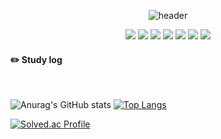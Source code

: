 <div align="center">
 
![header](https://capsule-render.vercel.app/api?type=cylinder&color=F6CED8&height=150&section=header&text=thdalswl1013&fontColor=ffffff&fontSize=70&animation=fadeIn&fontAlignY=55)

 <img src="https://img.shields.io/badge/Python-E3CEF6?style=flat&logo=Python&logoColor=white"/> <img src="https://img.shields.io/badge/Java-CECEF6?style=flat&logo=Python&logoColor=white"/> <img src="https://img.shields.io/badge/C-CEE3F6?style=flat&logo=Python&logoColor=white"/> <img src="https://img.shields.io/badge/HTML-F6CEEC?style=flat&logo=Python&logoColor=white"/> <img src="https://img.shields.io/badge/CSS-CEF6D8?style=flat&logo=Python&logoColor=white"/> <img src="https://img.shields.io/badge/JavaScript-F3E2A9?style=flat&logo=Python&logoColor=white"/> <img src="https://img.shields.io/badge/Kotlin-F6CECE?style=flat&logo=Python&logoColor=white"/>
</div>


#### :pencil2: Study log


  <br/>
  
![Anurag's GitHub stats](https://github-readme-stats.vercel.app/api?username=thdalswl1013&show_icons=true&theme=highcontrast)  [![Top Langs](https://github-readme-stats.vercel.app/api/top-langs/?username=thdalswl1013&layout=compact)](https://github.com/anuraghazra/github-readme-stats)   
  
  
  [![Solved.ac Profile](http://mazassumnida.wtf/api/generate_badge?boj=thdalswl1013)](https://solved.ac/thdalswl1013)<br/>
</div>
